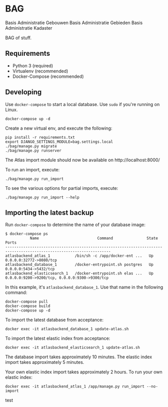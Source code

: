 BAG
============

Basis Administratie Gebouwen
Basis Administratie Gebieden
Basis Administratie Kadaster

BAG of stuff.


Requirements
------------

* Python 3 (required)
* Virtualenv (recommended)
* Docker-Compose (recommended)


Developing
----------

Use `docker-compose` to start a local database. Use `sudo` if you're running on Linux.

	docker-compose up -d

Create a new virtual env, and execute the following:

	pip install -r requirements.txt
	export DJANGO_SETTINGS_MODULE=bag.settings.local
	./bag/manage.py migrate
	./bag/manage.py runserver


The Atlas import module should now be available on http://localhost:8000/

To run an import, execute:

	./bag/manage.py run_import

To see the various options for partial imports, execute:

	./bag/manage.py run_import --help


Importing the latest backup
---------------------------

Run `docker-compose` to determine the name of your database image:

	$ docker-compose ps
               Name                          Command               State                       Ports
    ---------------------------------------------------------------------------------------------------------------------
    atlasbackend_atlas_1           /bin/sh -c /app/docker-ent ...   Up      0.0.0.0:32772->8080/tcp
    atlasbackend_database_1        /docker-entrypoint.sh postgres   Up      0.0.0.0:5434->5432/tcp
    atlasbackend_elasticsearch_1   /docker-entrypoint.sh elas ...   Up      0.0.0.0:9200->9200/tcp, 0.0.0.0:9300->9300/tcp


In this example, it's `atlasbackend_database_1`. Use that name in the following command:

    docker-compose pull
    docker-compose build
    docker-compose up -d

To import the latest database from acceptance:

    docker exec -it atlasbackend_database_1 update-atlas.sh

To import the latest elastic index from acceptance:

	docker exec -it atlasbackend_elasticsearch_1 update-atlas.sh

The database import takes approximately 10 minutes.
The elastic index import takes approximately 5 minutes.

Your own elastic index import takes approximately 2 hours.
To run your own elastic index:

    docker exec -it atlasbackend_atlas_1 /app/manage.py run_import --no-import

test
